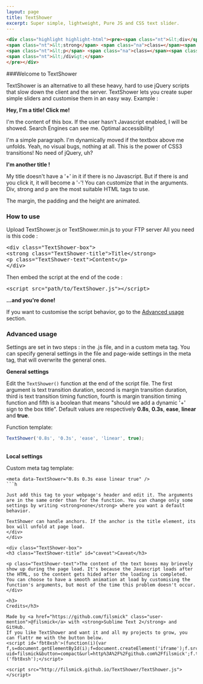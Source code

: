 ```yaml
---
layout: page
title: TextShower
excerpt: Super simple, lightweight, Pure JS and CSS text slider.
---
```


``` html
<div class="highlight highlight-html"><pre><span class="nt">&lt;div</span> <span class="na">class=</span><span class="s">"TextShower-box"</span><span class="nt">&gt;</span> 
<span class="nt">&lt;strong</span> <span class="na">class=</span><span class="s">"TextShower-title"</span><span class="nt">&gt;</span>Title<span class="nt">&lt;/strong&gt;</span> 
<span class="nt">&lt;p</span> <span class="na">class=</span><span class="s">"TextShower-text"</span><span class="nt">&gt;</span>Content<span class="nt">&lt;/p&gt;</span>
<span class="nt">&lt;/div&gt;</span>
</pre></div>
```

###Welcome to TextShower

TextShower is an alternative to all these heavy, hard to use jQuery scripts that slow down the client and the server. TextShower lets you create super simple sliders and customise them in an easy way. Example :

<div class="TextShower-box"> 
<strong class="TextShower-title">Hey, I'm a title! Click me!</strong> 
<p class="TextShower-text">I'm the content of this box. If the user hasn't Javascript enabled, I will be showed. Search Engines can see me. Optimal accessibility!
</div>

I'm a simple paragraph. I'm dynamically moved if the textbox above me unfolds. Yeah, no visual bugs, nothing at all. This is the power of CSS3 transitions! No need of jQuery, uh?

<div class="TextShower-box"> 
<strong class="TextShower-title">I'm another title !</strong> 
<p class="TextShower-text">My title doesn't have a '+' in it if there is no Javascript. But if there is and you click it, it will become a '-'! You can customize that in the arguments.<br>
Div, strong and p are the most suitable HTML tags to use.<br />

</div>

The margin, the padding and the height are animated. 

<div class="TextShower-box">
<h3 class="TextShower-title" id="how-to-use">How to use</h3>

<div class="TextShower-text">
Upload TextShower.js or TextShower.min.js to your FTP server
All you need is this code :

<div class="highlight highlight-html"><pre><span class="nt">&lt;div</span> <span class="na">class=</span><span class="s">"TextShower-box"</span><span class="nt">&gt;</span> 
<span class="nt">&lt;strong</span> <span class="na">class=</span><span class="s">"TextShower-title"</span><span class="nt">&gt;</span>Title<span class="nt">&lt;/strong&gt;</span> 
<span class="nt">&lt;p</span> <span class="na">class=</span><span class="s">"TextShower-text"</span><span class="nt">&gt;</span>Content<span class="nt">&lt;/p&gt;</span>
<span class="nt">&lt;/div&gt;</span>
</pre></div>

Then embed the script at the end of the code : 

<div class="highlight highlight-html"><pre><span class="nt">&lt;script </span><span class="na">src=</span><span class="s">"path/to/TextShower.js"</span><span class="nt">&gt;&lt;/script&gt;</span>
</pre></div>

<strong>...and you're done!</strong>

If you want to customise the script behavior, go to the <a href="#advanced-usage">Advanced usage</a> section.

</div>
</div>

<div class="TextShower-box">
<h3 class="TextShower-title" id="advanced-usage">Advanced usage</h3>

<div class="TextShower-text" markdown="1">
Settings are set in two steps : in the .js file, and in a custom meta tag. You can specify general settings in the file and page-wide settings in the meta tag, that will overwrite the general ones. 

<strong>General settings</strong>

Edit the <code>TextShower()</code> function at the end of the script file. The first argument is text transition duration, second is margin transition
duration, third is text transition timing function, fourth is margin transition timing function and fifth is a boolean that means "should we add a
dynamic '+' sign to the box title".
Default values are respectively <strong>0.8s</strong>, <strong>0.3s</strong>, <strong>ease</strong>, <strong>linear</strong> and <strong>true</strong>.

Function template:

``` javascript
TextShower('0.8s', '0.3s', 'ease', 'linear', true);
```

<br />
<strong>Local settings</strong>

Custom meta tag template:

```
<meta data-TextShower="0.8s 0.3s ease linear true" />
```h

Just add this tag to your webpage's header and edit it. The arguments are in the same order than for the function. You can change only some settings by writing <strong>none</strong> where you want a default behavior.

TextShower can handle anchors. If the anchor is the title element, its box will unfold at page load.
</div>
</div>

<div class="TextShower-box">
<h3 class="TextShower-title" id="caveat">Caveat</h3>

<p class="TextShower-text">The content of the text boxes may brievely show up during the page load. It's because the Javascript loads after the HTML, so the content gets hided after the loading is completed. You can choose to have a smooth animation at load by customising the function's arguments, but most of the time this problem doesn't occur.
</div>

<h3>
Credits</h3>

Made by <a href="https://github.com/filsmick" class="user-mention">@filsmick</a> with <strong>Sublime Text 2</strong> and GitHub.
If you like TextShower and want it and all my projects to grow, you can flattr me with the button below.
<script id='fbt8xsh'>(function(i){var f,s=document.getElementById(i);f=document.createElement('iframe');f.src='//api.flattr.com/button/view/?uid=filsmick&button=compact&url=http%3A%2F%2Fgithub.com%2Ffilsmick';f.title='Flattr';f.height=20;f.width=110;f.style.borderWidth=0;s.parentNode.insertBefore(f,s);})('fbt8xsh');</script>

<script src="http://filsmick.github.io/TextShower/TextShower.js"></script>
